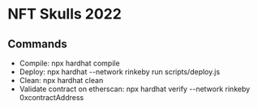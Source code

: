 # NFT Skulls 2022

## Commands

- Compile: npx hardhat compile
- Deploy: npx hardhat --network rinkeby run scripts/deploy.js
- Clean: npx hardhat clean
- Validate contract on etherscan: npx hardhat verify --network rinkeby 0xcontractAddress
